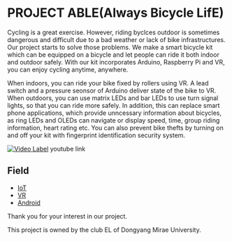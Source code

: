 PROJECT ABLE(Always Bicycle LifE)
=============================

Cycling is a great exercise. However, riding byclces outdoor is sometimes dangerous and difficult due to a bad weather or lack of bike infrastructures. Our project starts to solve those problems. We make a smart bicycle kit which can be equipped on a bicycle and let people can ride it both indoor and outdoor safely. With our kit incorporates Arduino, Raspberry Pi and VR, you can enjoy cycling anytime, anywhere.

When indoors, you can ride your bike fixed by rollers using VR. A lead switch and a pressure seonsor of Arduino deliver state of the bike to VR. When outdoors, you can use matrix LEDs and bar LEDs to use turn signal lights, so that you can ride more safely. In addition, this can replace smart phone applications, which provide unncessary information about bicycles, as ring LEDs and OLEDs can navigate or display speed, time, group riding information, heart rating etc. You can also prevent bike thefts by turning on and off your kit with fingerprint identification security system.

[![Video Label](http://img.youtube.com/vi/yRuXbivWYI0/0.jpg)](https://youtu.be/yRuXbivWYI0?t=0s) youtube link

Field
-------------------
 - [IoT](https://github.com/Moerai/2018EL/tree/master/IoT)
 - [VR](https://github.com/Moerai/2018EL/tree/master/VR)
 - [Android](https://github.com/Moerai/2018EL/tree/master/android)

Thank you for your interest in our project.


This project is owned by the club EL of Dongyang Mirae University.

